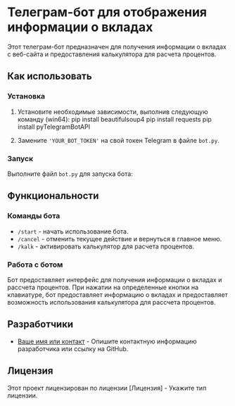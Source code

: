 # Телеграм-бот для отображения информации о вкладах

Этот телеграм-бот предназначен для получения информации о вкладах с веб-сайта и предоставления калькулятора для расчета процентов.

## Как использовать

### Установка

1. Установите необходимые зависимости, выполнив следующую команду (win64): 
pip install beautifulsoup4
pip install requests
pip install pyTelegramBotAPI

3. Замените `'YOUR_BOT_TOKEN'` на свой токен Telegram в файле `bot.py`.

### Запуск

Выполните файл `bot.py` для запуска бота:



## Функциональности

### Команды бота

- `/start` - начать использование бота.
- `/cancel` - отменить текущее действие и вернуться в главное меню.
- `/kalk` - активировать калькулятор для расчета процентов.

### Работа с ботом

Бот предоставляет интерфейс для получения информации о вкладах и рассчета процентов. При нажатии на определенные кнопки на клавиатуре, бот предоставляет информацию о вкладах и предоставляет возможность использования калькулятора для рассчета процентов.

## Разработчики

- [Ваше имя или контакт](https://github.com/yourusername) - Опишите контактную информацию разработчика или ссылку на GitHub.

## Лицензия

Этот проект лицензирован по лицензии [Лицензия] - Укажите тип лицензии.
